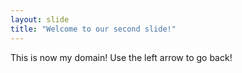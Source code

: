 ```yaml
---
layout: slide
title: "Welcome to our second slide!"
---
```

This is now my domain!
Use the left arrow to go back!
